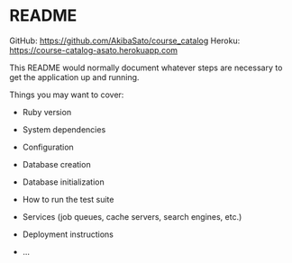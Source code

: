 # README

GitHub: https://github.com/AkibaSato/course_catalog
Heroku: https://course-catalog-asato.herokuapp.com



This README would normally document whatever steps are necessary to get the
application up and running.

Things you may want to cover:

* Ruby version

* System dependencies

* Configuration

* Database creation

* Database initialization

* How to run the test suite

* Services (job queues, cache servers, search engines, etc.)

* Deployment instructions

* ...

